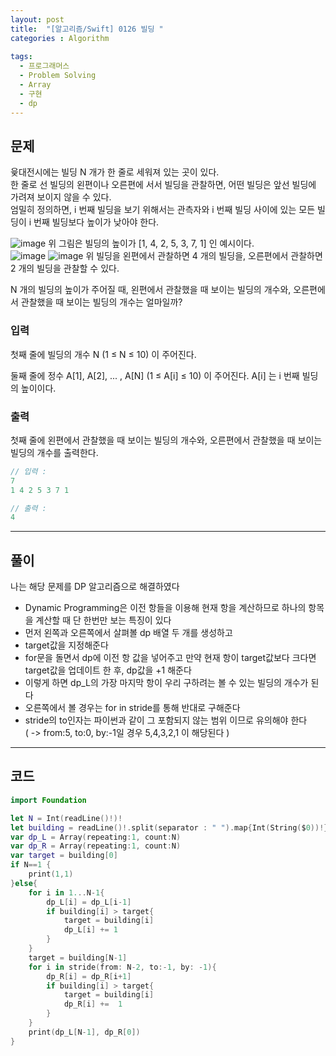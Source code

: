 ```yaml
---
layout: post
title:  "[알고리즘/Swift] 0126 빌딩 "
categories : Algorithm
  
tags:
  - 프로그래머스
  - Problem Solving
  - Array
  - 구현
  - dp
---
```


## 문제
윷대전시에는 빌딩 N 개가 한 줄로 세워져 있는 곳이 있다.   
한 줄로 선 빌딩의 왼편이나 오른편에 서서 빌딩을 관찰하면, 어떤 빌딩은 앞선 빌딩에 가려져 보이지 않을 수 있다.   
엄밀히 정의하면, i 번째 빌딩을 보기 위해서는 관측자와 i 번째 빌딩 사이에 있는 모든 빌딩이 i 번째 빌딩보다 높이가 낮아야 한다.   

![image](https://user-images.githubusercontent.com/110437548/214753920-653530e2-eb56-4b12-8200-8a8a9cc5a1a0.png)
위 그림은 빌딩의 높이가 [1, 4, 2, 5, 3, 7, 1] 인 예시이다.   
![image](https://user-images.githubusercontent.com/110437548/214753960-45816ba7-82fc-4fad-83ef-988df91077b1.png)
![image](https://user-images.githubusercontent.com/110437548/214753967-894258ce-1e9b-4eab-8e10-3b2f4e033482.png)
위 빌딩을 왼편에서 관찰하면 4 개의 빌딩을, 오른편에서 관찰하면 2 개의 빌딩을 관찰할 수 있다.

N 개의 빌딩의 높이가 주어질 때, 왼편에서 관찰했을 때 보이는 빌딩의 개수와, 오른편에서 관찰했을 때 보이는 빌딩의 개수는 얼마일까?
### 입력   
첫째 줄에 빌딩의 개수 N (1 ≤ N ≤ 10) 이 주어진다.

둘째 줄에 정수 A[1], A[2], ... , A[N] (1 ≤ A[i] ≤ 10) 이 주어진다. A[i] 는 i 번째 빌딩의 높이이다.

### 출력 
첫째 줄에 왼편에서 관찰했을 때 보이는 빌딩의 개수와, 오른편에서 관찰했을 때 보이는 빌딩의 개수를 출력한다.





```swift
// 입력 : 
7
1 4 2 5 3 7 1

// 출력 : 
4
```
* * *
## 풀이
나는 해당 문제를 DP 알고리즘으로 해결하였다    
- Dynamic Programming은 이전 항들을 이용해 현재 항을 계산하므로 하나의 항목을 계산할 때 단 한번만 보는 특징이 있다  
- 먼저 왼쪽과 오른쪽에서 살펴볼 dp 배열 두 개를 생성하고
- target값을 지정해준다   
- for문을 돌면서 dp에 이전 항 값을 넣어주고 만약 현재 항이 target값보다 크다면 target값을 업데이트 한 후, dp값을 +1 해준다   
- 이렇게 하면 dp_L의 가장 마지막 항이 우리 구하려는 볼 수 있는 빌딩의 개수가 된다 
- 오른쪽에서 볼 경우는 for in stride를 통해 반대로 구해준다
- stride의 to인자는 파이썬과 같이 그 포함되지 않는 범위 이므로 유의해야 한다   
( -> from:5, to:0, by:-1일 경우 5,4,3,2,1 이 해당된다 )      


* * *

## 코드
  
```swift
import Foundation

let N = Int(readLine()!)!
let building = readLine()!.split(separator : " ").map{Int(String($0))!}
var dp_L = Array(repeating:1, count:N)
var dp_R = Array(repeating:1, count:N)
var target = building[0]
if N==1 {
    print(1,1)
}else{
    for i in 1...N-1{
        dp_L[i] = dp_L[i-1]
        if building[i] > target{
            target = building[i]
            dp_L[i] += 1
        }
    }
    target = building[N-1]
    for i in stride(from: N-2, to:-1, by: -1){
        dp_R[i] = dp_R[i+1]
        if building[i] > target{
            target = building[i]
            dp_R[i] +=  1
        }
    }
    print(dp_L[N-1], dp_R[0])
}

```
